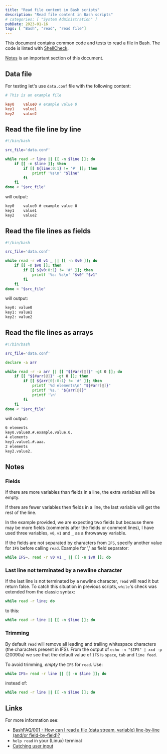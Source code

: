 ```yaml
---
title: "Read file content in Bash scripts"
description: "Read file content in Bash scripts"
# categories: [ "System Administration" ]
pubDate: 2023-01-16
tags: [ "Bash", "read", "read file"]
---
```


This document contains common code and tests to read a file in Bash.
The code is linted with [ShellCheck](https://www.shellcheck.net/).

[Notes](#notes) is an important section of this document.

## Data file

For testing let's use `data.conf` file with the following content:

```conf
# This is an example file

key0    value0 # example value 0
key1    value1
key2    value2
```

## Read the file line by line

```sh
#!/bin/bash

src_file='data.conf'

while read -r line || [[ -n $line ]]; do
    if [[ -n $line ]]; then
        if [[ ${line:0:1} != '#' ]]; then
            printf '%s\n' "$line"
        fi
    fi
done < "$src_file"
```

will output:

```txt
key0    value0 # example value 0
key1    value1
key2    value2
```

## Read the file lines as fields

```sh
#!/bin/bash

src_file='data.conf'

while read -r v0 v1 _ || [[ -n $v0 ]]; do
    if [[ -n $v0 ]]; then
        if [[ ${v0:0:1} != '#' ]]; then
            printf '%s: %s\n' "$v0" "$v1"
        fi
    fi
done < "$src_file"
```

will output:

```txt
key0: value0
key1: value1
key2: value2
```

## Read the file lines as arrays

```sh
#!/bin/bash

src_file='data.conf'

declare -a arr

while read -r -a arr || [[ "${#arr[@]}" -gt 0 ]]; do
    if [[ "${#arr[@]}" -gt 0 ]]; then
        if [[ ${arr[0]:0:1} != '#' ]]; then
            printf '%d elements\n' "${#arr[@]}"
            printf '%s.' "${arr[@]}"
            printf '\n'
        fi
    fi
done < "$src_file"
```

will output:

```txt
6 elements
key0.value0.#.example.value.0.
4 elements
key1.value1.#.aaa.
2 elements
key2.value2.
```

## Notes

### Fields

If there are more variables than fields in a line, the extra variables will be empty.

If there are fewer variables then fields in a line, the last variable will get the rest of the line.

In the example provided, we are expecting two fields but because there may be more fields (comments after the fields or comment lines), I have used three variables, `v0`, `v1` and `_` as a throwaway variable.

If the fields are not separated by characters from `IFS`, specify another value for `IFS` before calling `read`. Example for ',' as field separator:

```sh
while IFS=, read -r v0 v1 _ || [[ -n $v0 ]]; do
```

### Last line not terminated by a newline character

If the last line is not terminated by a newline character, `read` will read it but return false. To catch this situation in previous scripts, `while`'s check was extended from the classic syntax:

```sh
while read -r line; do
```

to this:

```sh
while read -r line || [[ -n $line ]]; do
```

### Trimming

By default `read` will remove all leading and trailing whitespace characters (the characters present in IFS).
From the output of `echo -n "$IFS" | xxd -p` (20090a) we see that the default value of `IFS` is `space`, `tab` and `line feed`.

To avoid trimming, *empty* the `IFS` for `read`. Use:

```sh
while IFS= read -r line || [[ -n $line ]]; do
```

instead of:

```sh
while read -r line || [[ -n $line ]]; do
```

## Links

For more information see:

- [BashFAQ/001 - How can I read a file (data stream, variable) line-by-line (and/or field-by-field)?](http://mywiki.wooledge.org/BashFAQ/001)
- `help read` in your (Linux) terminal
- [Catching user input](https://tldp.org/LDP/Bash-Beginners-Guide/html/sect_08_02.html)
